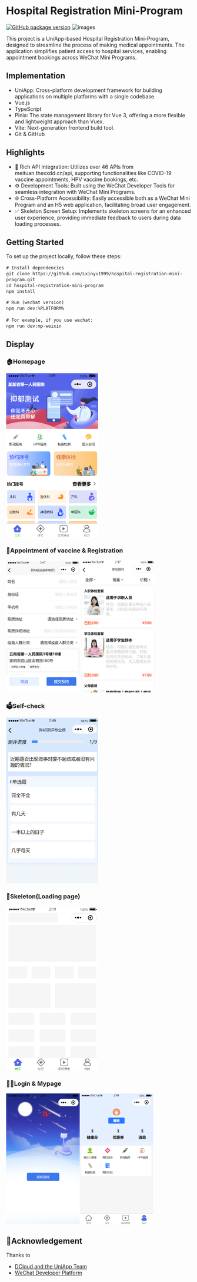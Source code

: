 # Hospital Registration Mini-Program

[![GitHub package version](https://img.shields.io/github/package-json/v/Lxinyu1999/Ashiton.github.io.svg)](https://github.com/Lxinyu1999/Ashiton.github.io)
![images](https://img.shields.io/badge/name-lxy-green)

This project is a UniApp-based Hospital Registration Mini-Program, designed to streamline the process of making medical appointments. The application simplifies patient access to hospital services, enabling appointment bookings across WeChat Mini Programs.

## Implementation

- UniApp: Cross-platform development framework for building applications on multiple platforms with a single codebase.
- Vue.js
- TypeScript
- Pinia: The state management library for Vue 3, offering a more flexible and lightweight approach than Vuex.
- Vite: Next-generation frontend build tool.
- Git & GitHub

## Highlights

- 🤖 Rich API Integration: Utilizes over 46 APIs from meituan.thexxdd.cn/api, supporting functionalities like COVID-19 vaccine appointments, HPV vaccine bookings, etc.
- ⚙️ Development Tools: Built using the WeChat Developer Tools for seamless integration with WeChat Mini Programs.
- 🌐 Cross-Platform Accessibility: Easily accessible both as a WeChat Mini Program and an H5 web application, facilitating broad user engagement.
- ✅ Skeleton Screen Setup: Implements skeleton screens for an enhanced user experience, providing immediate feedback to users during data loading processes.

## Getting Started

To set up the project locally, follow these steps:

```shell
# Install dependencies
git clone https://github.com/Lxinyu1999/hospital-registration-mini-program.git
cd hospital-registration-mini-program
npm install
```

```shell
# Run (wechat version)
npm run dev:%PLATFORM%

# For example, if you use wechat:
npm run dev:mp-weixin
```

## Display

### 🏠Homepage

<img src="readme-img/home.png" alt="homepage" width="250"/>

### 📅Appointment of vaccine & Registration

<img src="readme-img/vaccine.png" alt="homepage" width="200"/> <img src="readme-img/appointment.png" alt="homepage" width="200"/>

### 🗳️Self-check

<img src="readme-img/self-check.png" alt="homepage" width="250"/>

### 🔄Skeleton(Loading page)

<img src="readme-img/skeleton.png" alt="homepage" width="250"/>

### 🧑‍💻Login & Mypage

<img src="readme-img/login.png" alt="homepage" width="200"/><img src="readme-img/mypage.png" alt="homepage" width="200"/>

## 🙏Acknowledgement

Thanks to

- [DCloud and the UniApp Team](https://zh.uniapp.dcloud.io/tutorial/)
- [WeChat Developer Platform](https://open.weixin.qq.com/home)
